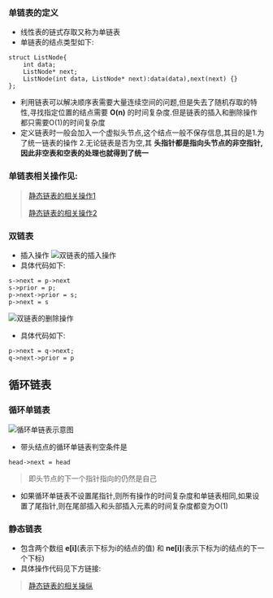 ### 单链表的定义
- 线性表的链式存取又称为单链表
- 单链表的结点类型如下:
```
struct ListNode{
    int data;
    ListNode* next;
    ListNode(int data, ListNode* next):data(data),next(next) {}
};
```
- 利用链表可以解决顺序表需要大量连续空间的问题,但是失去了随机存取的特性,寻找指定位置的结点需要 __O(n)__ 的时间复杂度.但是链表的插入和删除操作都只需要O(1)的时间复杂度
- 定义链表时一般会加入一个虚拟头节点,这个结点一般不保存信息,其目的是1.为了统一链表的操作 2.无论链表是否为空,其 __头指针都是指向头节点的非空指针,因此非空表和空表的处理也就得到了统一__
### 单链表相关操作见:
> [静态链表的相关操作1](https://blog.csdn.net/m0_74200445/article/details/140279566?spm=1001.2014.3001.5501)
>
> [静态链表的相关操作2](https://blog.csdn.net/m0_74200445/article/details/140404775?spm=1001.2014.3001.5501)
### 双链表
- 插入操作
![双链表的插入操作](https://img.picui.cn/free/2024/09/20/66ed0e6698fe2.jpg)
- 具体代码如下:
```
s->next = p->next
s->prior = p;
p->next->prior = s;
p->next = s
```
![双链表的删除操作](https://img.picui.cn/free/2024/09/20/66ed0e66b11a1.jpg)
- 具体代码如下:
```
p->next = q->next;
q->next->prior = p 
```
## 循环链表
### 循环单链表
![循环单链表示意图](https://img.picui.cn/free/2024/09/20/66ed617301333.jpg)
- 带头结点的循环单链表判空条件是
```
head->next = head
```
> 即头节点的下一个指针指向的仍然是自己
- 如果循环单链表不设置尾指针,则所有操作的时间复杂度和单链表相同,如果设置了尾指针,则在尾部插入和头部插入元素的时间复杂度都变为O(1)
### 静态链表
- 包含两个数组 __e[i]__(表示下标为i的结点的值) 和 __ne[i]__(表示下标为i的结点的下一个下标)
- 具体操作代码见下方链接:
> [静态链表的相关操纵](https://github.com/Ra1nowo/Algorithm_exercises/blob/main/pracitice/%E6%95%B0%E6%8D%AE%E7%BB%93%E6%9E%84/%E9%9D%99%E6%80%81%E9%93%BE%E8%A1%A8.cpp)